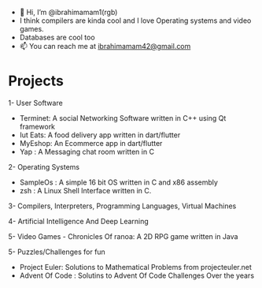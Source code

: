 - 👋 Hi, I’m @ibrahimamam1(rgb)
- I think compilers are kinda cool and I love Operating systems and video games.
- Databases are cool too
- 📫 You can reach me at ibrahimamam42@gmail.com

# Projects

1- User Software
  - Terminet: A social Networking Software written in C++ using Qt framework
  - Iut Eats: A food delivery app written in dart/flutter
  - MyEshop: An Ecommerce app in dart/flutter
  - Yap : A Messaging chat room written in C
    
2- Operating Systems
  - SampleOs : A simple 16 bit OS written in C and x86 assembly
  - zsh : A Linux Shell Interface written in C.

3- Compilers, Interpreters, Programming Languages, Virtual Machines

4- Artificial Intelligence And Deep Learning

5- Video Games
    - Chronicles Of ranoa: A 2D RPG game written in Java
    
5- Puzzles/Challenges for fun
  - Project Euler: Solutions to Mathematical Problems from projecteuler.net
  - Advent Of Code : Solutins to Advent Of Code Challenges Over the years
